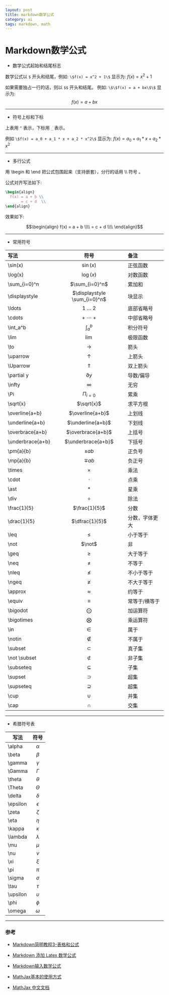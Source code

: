 ```yaml
---
layout: post
title: markdown数学公式
category: ai
tags: markdown, math
---
```


# Markdown数学公式


* 数学公式起始和结尾标志

数学公式以 `$` 开头和结尾，例如: `\$f(x) = x^2 + 1\$` 显示为: $f(x) = x^2 + 1$

如果需要独占一行的话，则以 `$$` 开头和结尾。 例如: `\$\$f(x) = a + bx\$\$` 显示为: $$f(x) = a + bx$$



----




* 符号上标和下标

上表用 `^` 表示，下标用 `_` 表示。

例如 `\$f(x) = a_0 + a_1 * x + a_2 * x^2\$`  显示为:  $f(x) = a_0 + a_1 * x + a_2 * x^2$



----



* 多行公式

用 \begin 和 \end 把公式包围起来（支持嵌套），分行的话用 \\\\ 符号 。

公式对齐写法如下:

~~~latex
\begin{align}
  f(x) = a + b \\
       = c + d  \\
\end{align}
~~~

效果如下:

$$\begin{align}
  f(x) = a + b \\\\
​        = c + d  \\\\
\end{align}$$



----




* 常用符号


| 写法               |              符号              | 备注      |
| :--------------- | :--------------------------: | :------ |
| \sin(x)          |          $\sin(x)$           | 正弦函数    |
| \log(x)          |          $\log(x)$           | 对数函数    |
| \sum_{i=0}^n     |        $\sum_{i=0}^n$        | 累加和     |
| \displaystyle    | $\displaystyle \sum_{i=0}^n$ | 块显示     |
| \ldots           |         1 $\ldots$ 2         | 底部省略号   |
| \cdots           |         + $\cdots$ +         | 中部省略号   |
| \int_a^b         |          $\int_a^b$          | 积分符号    |
| \lim             |            $\lim$            | 极限函数    |
| \to              |            $\to$             | 箭头      |
| \uparrow         |          $\uparrow$          | 上箭头     |
| \Uparrow         |          $\Uparrow$          | 双上箭头    |
| \partial y       |         $\partial y$         | 导数/偏导   |
| \infty           |           $\infty$           | 无穷      |
| \Pi              |         $\Pi_{i=0}$          | 累乘      |
| \sqrt{x}         |          $\sqrt{x}$          | 求平方根    |
| \overline{a+b}   |       $\overline{a+b}$       | 上划线     |
| \underline{a+b}  |      $\underline{a+b}$       | 下划线     |
| \overbrace{a+b}  |      $\overbrace{a+b}$       | 上括号     |
| \underbrace{a+b} |      $\underbrace{a+b}$      | 下括号     |
| \pm{a}{b}        |         $\pm{a}{b}$          | 正负号     |
| \mp{a}{b}        |         $\mp{a}{b}$          | 负正号     |
| \times           |           $\times$           | 乘法      |
| \cdot            |           $\cdot$            | 点乘      |
| \ast             |            $\ast$            | 星乘      |
| \div             |            $\div$            | 除法      |
| \frac{1}{5}      |        $\frac{1}{5}$         | 分数      |
| \drac{1}{5}      |        $\dfrac{1}{5}$        | 分数，字体更大 |
| \leq             |            $\leq$            | 小于等于    |
| \not             |            $\not$            | 非       |
| \geq             |            $\geq$            | 大于等于    |
| \neq             |            $\neq$            | 不等于     |
| \nleq            |           $\nleq$            | 不小于等于   |
| \ngeq            |           $\ngeq$            | 不大于等于   |
| \approx          |          $\approx$           | 约等于     |
| \equiv           |           $\equiv$           | 常等于/横等于 |
| \bigodot         |          $\bigodot$          | 加运算符    |
| \bigotimes       |         $\bigotimes$         | 乘运算符    |
| \in              |            $\in$             | 属于      |
| \notin           |           $\notin$           | 不属于     |
| \subset          |          $\subset$           | 真子集     |
| \not \subset     |        $\not \subset$        | 非子集     |
| \subseteq        |         $\subseteq$          | 子集      |
| \supset          |          $\supset$           | 超集      |
| \supseteq        |         $\supseteq$          | 超集      |
| \cup             |            $\cup$            | 并集      |
| \cap             |            $\cap$            | 交集      |



----





* 希腊符号表


| 写法       |     符号     |
| -------- | :--------: |
| \alpha   |  $\alpha$  |
| \beta    |  $\beta$   |
| \gamma   |  $\gamma$  |
| \Gamma   |  $\Gamma$  |
| \theta   |  $\theta$  |
| \Theta   |  $\Theta$  |
| \delta   |  $\delta$  |
| \epsilon | $\epsilon$ |
| \zeta    |  $\zeta$   |
| \eta     |   $\eta$   |
| \kappa   |  $\kappa$  |
| \lambda  | $\lambda$  |
| \mu      |   $\mu$    |
| \nu      |   $\nu$    |
| \xi      |   $\xi$    |
| \pi      |   $\pi$    |
| \sigma   |  $\sigma$  |
| \tau     |   $\tau$   |
| \upsilon | $\upsilon$ |
| \phi     |   $\phi$   |
| \omega   |  $\omega$  |





----



### 参考

* [Markdown简明教程3-表格和公式](http://blog.csdn.net/whqet/article/details/44277965)
* [Markdown 添加 Latex 数学公式](http://www.cnblogs.com/peaceWang/p/Markdown-tian-jia-Latex-shu-xue-gong-shi.html)
* [Markdown输入数学公式](http://ttang.name/2014/05/04/markdown-and-mathjax/)


* [MathJax基本的使用方式](http://blog.csdn.net/zoe_su/article/details/52506219)


- [MathJax 中文文档](https://mathjax-chinese-doc.readthedocs.org/en/latest/)